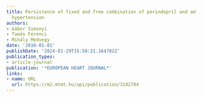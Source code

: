 ```yaml
---
title: Persistence of fixed and free combination of perindopril and amlodipine in
  hypertension
authors:
- Gábor Simonyi
- Tamás Ferenci
- Mihály Medvegy
date: '2016-01-01'
publishDate: '2024-01-29T15:58:21.164782Z'
publication_types:
- article-journal
publication: '*EUROPEAN HEART JOURNAL*'
links:
- name: URL
  url: https://m2.mtmt.hu/api/publication/3102784
---
```

